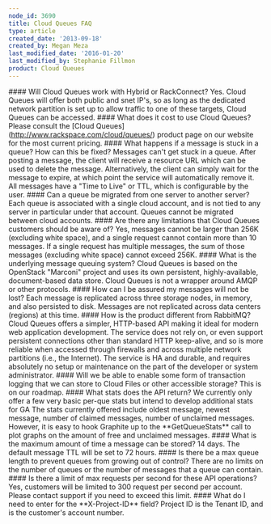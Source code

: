 ```yaml
---
node_id: 3690
title: Cloud Queues FAQ
type: article
created_date: '2013-09-18'
created_by: Megan Meza
last_modified_date: '2016-01-20'
last_modified_by: Stephanie Fillmon
product: Cloud Queues
---
```


\#\#\#\# Will Cloud Queues work with Hybrid or RackConnect? Yes. Cloud
Queues will offer both public and snet IP's, so as long as the dedicated
network partition is set up to allow traffic to one of these targets,
Cloud Queues can be accessed. \#\#\#\# What does it cost to use Cloud
Queues? Please consult the \[Cloud
Queues\](http://www.rackspace.com/cloud/queues/) product page on our
website for the most current pricing. \#\#\#\# What happens if a message
is stuck in a queue? How can this be fixed? Messages can't get stuck in
a queue. After posting a message, the client will receive a resource URL
which can be used to delete the message. Alternatively, the client can
simply wait for the message to expire, at which point the service will
automatically remove it. All messages have a "Time to Live" or TTL,
which is configurable by the user. \#\#\#\# Can a queue be migrated from
one server to another server? Each queue is associated with a single
cloud account, and is not tied to any server in particular under that
account. Queues cannot be migrated between cloud accounts. \#\#\#\# Are
there any limitations that Cloud Queues customers should be aware of?
Yes, messages cannot be larger than 256K (excluding white space), and a
single request cannot contain more than 10 messages. If a single request
has multiple messages, the sum of those messages (excluding white space)
cannot exceed 256K. \#\#\#\# What is the underlying message queuing
system? Cloud Queues is based on the OpenStack "Marconi" project and
uses its own persistent, highly-available, document-based data store.
Cloud Queues is not a wrapper around AMQP or other protocols. \#\#\#\#
How can I be assured my messages will not be lost? Each message is
replicated across three storage nodes, in memory, and also persisted to
disk. Messages are not replicated across data centers (regions) at this
time. \#\#\#\# How is the product different from RabbitMQ? Cloud Queues
offers a simpler, HTTP-based API making it ideal for modern web
application development. The service does not rely on, or even support
persistent connections other than standard HTTP keep-alive, and so is
more reliable when accessed through firewalls and across multiple
network partitions (i.e., the Internet). The service is HA and durable,
and requires absolutely no setup or maintenance on the part of the
developer or system administrator. \#\#\#\# Will we be able to enable
some form of transaction logging that we can store to Cloud Files or
other accessible storage? This is on our roadmap. \#\#\#\# What stats
does the API return? We currently only offer a few very basic per-que
stats but intend to develop additional stats for GA The stats currently
offered include oldest message, newest message, number of claimed
messages, number of unclaimed messages. However, it is easy to hook
Graphite up to the \*\*GetQueueStats\*\* call to plot graphs on the
amount of free and unclaimed messages. \#\#\#\# What is the maximum
amount of time a message can be stored? 14 days. The default message TTL
will be set to 72 hours. \#\#\#\# Is there be a max queue length to
prevent queues from growing out of control? There are no limits on the
number of queues or the number of messages that a queue can contain.
\#\#\#\# Is there a limit of max requests per second for these API
operations? Yes, customers will be limited to 300 request per second per
account. Please contact support if you need to exceed this limit.
\#\#\#\# What do I need to enter for the \*\*X-Project-ID\*\* field?
Project ID is the Tenant ID, and is the customer's account number.

